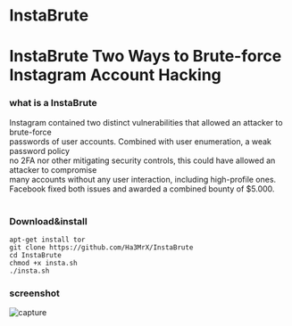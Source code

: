 # InstaBrute
# InstaBrute Two Ways to Brute-force Instagram Account Hacking

### what is a InstaBrute

Instagram contained two distinct vulnerabilities that allowed an attacker to brute-force
<br>
passwords of user accounts. Combined with user enumeration, a weak password policy
<br>
no 2FA nor other mitigating security controls, this could have allowed an attacker to compromise
<br>
many accounts without any user interaction, including high-profile ones.
<br>
Facebook fixed both issues and awarded a combined bounty of $5.000.
<br>
<br>
### Download&install
```
apt-get install tor
git clone https://github.com/Ha3MrX/InstaBrute
cd InstaBrute
chmod +x insta.sh
./insta.sh
```
### screenshot

![capture](https://user-images.githubusercontent.com/33704360/39670422-5738279c-510d-11e8-9f6d-a8e24114a510.PNG)
